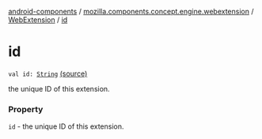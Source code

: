 [android-components](../../index.md) / [mozilla.components.concept.engine.webextension](../index.md) / [WebExtension](index.md) / [id](./id.md)

# id

`val id: `[`String`](https://kotlinlang.org/api/latest/jvm/stdlib/kotlin/-string/index.html) [(source)](https://github.com/mozilla-mobile/android-components/blob/master/components/concept/engine/src/main/java/mozilla/components/concept/engine/webextension/WebExtension.kt#L19)

the unique ID of this extension.

### Property

`id` - the unique ID of this extension.
